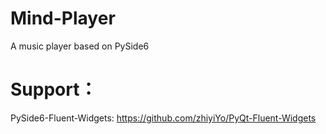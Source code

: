 # Mind-Player
A music player based on PySide6
# Support：
PySide6-Fluent-Widgets: https://github.com/zhiyiYo/PyQt-Fluent-Widgets 
